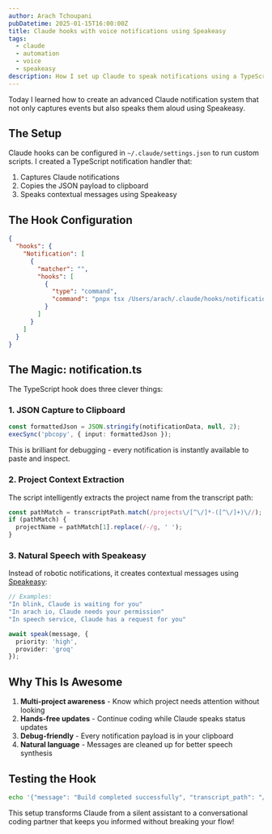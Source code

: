```yaml
---
author: Arach Tchoupani
pubDatetime: 2025-01-15T16:00:00Z
title: Claude hooks with voice notifications using Speakeasy
tags:
  - claude
  - automation
  - voice
  - speakeasy
description: How I set up Claude to speak notifications using a TypeScript hook and Speakeasy
---
```


Today I learned how to create an advanced Claude notification system that not only captures events but also speaks them aloud using Speakeasy.

## The Setup

Claude hooks can be configured in `~/.claude/settings.json` to run custom scripts. I created a TypeScript notification handler that:

1. Captures Claude notifications
2. Copies the JSON payload to clipboard
3. Speaks contextual messages using Speakeasy

## The Hook Configuration

```json
{
  "hooks": {
    "Notification": [
      {
        "matcher": "",
        "hooks": [
          {
            "type": "command",
            "command": "pnpx tsx /Users/arach/.claude/hooks/notification.ts"
          }
        ]
      }
    ]
  }
}
```

## The Magic: notification.ts

The TypeScript hook does three clever things:

### 1. JSON Capture to Clipboard
```typescript
const formattedJson = JSON.stringify(notificationData, null, 2);
execSync('pbcopy', { input: formattedJson });
```
This is brilliant for debugging - every notification is instantly available to paste and inspect.

### 2. Project Context Extraction
The script intelligently extracts the project name from the transcript path:
```typescript
const pathMatch = transcriptPath.match(/projects\/[^\/]*-([^\/]+)\//);
if (pathMatch) {
  projectName = pathMatch[1].replace(/-/g, ' ');
}
```

### 3. Natural Speech with Speakeasy
Instead of robotic notifications, it creates contextual messages using [Speakeasy](https://github.com/arach/speakeasy):
```typescript
// Examples:
"In blink, Claude is waiting for you"
"In arach io, Claude needs your permission"
"In speech service, Claude has a request for you"

await speak(message, { 
  priority: 'high',
  provider: 'groq' 
});
```

## Why This Is Awesome

1. **Multi-project awareness** - Know which project needs attention without looking
2. **Hands-free updates** - Continue coding while Claude speaks status updates
3. **Debug-friendly** - Every notification payload is in your clipboard
4. **Natural language** - Messages are cleaned up for better speech synthesis

## Testing the Hook

```bash
echo '{"message": "Build completed successfully", "transcript_path": "/Users/arach/dev/speech-service"}' | pnpx tsx notification.ts
```

This setup transforms Claude from a silent assistant to a conversational coding partner that keeps you informed without breaking your flow!